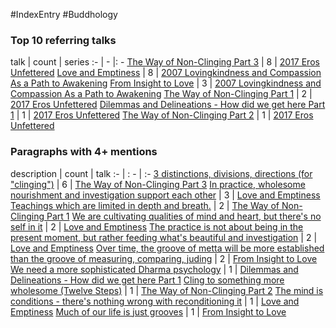 #IndexEntry #Buddhology

### Top 10 referring talks
talk | count | series
:- | - |: -
<a data-href="The Way of Non-Clinging Part 3" href="The+Way+of+Non-Clinging+Part+3" class="internal-link">The Way of Non-Clinging Part 3</a> | 8 | <a data-href="2017 Eros Unfettered" href="2017+Eros+Unfettered" class="internal-link">2017 Eros Unfettered</a>
<a data-href="Love and Emptiness" href="Love+and+Emptiness" class="internal-link">Love and Emptiness</a> | 8 | <a data-href="2007 Lovingkindness and Compassion As a Path to Awakening" href="2007+Lovingkindness+and+Compassion+As+a+Path+to+Awakening" class="internal-link">2007 Lovingkindness and Compassion As a Path to Awakening</a>
<a data-href="From Insight to Love" href="From+Insight+to+Love" class="internal-link">From Insight to Love</a> | 3 | <a data-href="2007 Lovingkindness and Compassion As a Path to Awakening" href="2007+Lovingkindness+and+Compassion+As+a+Path+to+Awakening" class="internal-link">2007 Lovingkindness and Compassion As a Path to Awakening</a>
<a data-href="The Way of Non-Clinging Part 1" href="The+Way+of+Non-Clinging+Part+1" class="internal-link">The Way of Non-Clinging Part 1</a> | 2 | <a data-href="2017 Eros Unfettered" href="2017+Eros+Unfettered" class="internal-link">2017 Eros Unfettered</a>
<a data-href="Dilemmas and Delineations - How did we get here Part 1" href="Dilemmas+and+Delineations+-+How+did+we+get+here+Part+1" class="internal-link">Dilemmas and Delineations - How did we get here Part 1</a> | 1 | <a data-href="2017 Eros Unfettered" href="2017+Eros+Unfettered" class="internal-link">2017 Eros Unfettered</a>
<a data-href="The Way of Non-Clinging Part 2" href="The+Way+of+Non-Clinging+Part+2" class="internal-link">The Way of Non-Clinging Part 2</a> | 1 | <a data-href="2017 Eros Unfettered" href="2017+Eros+Unfettered" class="internal-link">2017 Eros Unfettered</a>

### Paragraphs with 4+ mentions
description | count | talk
:- | : - | :-
<a aria-label-position="top" aria-label="The Way of Non-Clinging Part 3 > 3 distinctions divisions directions for clinging" data-href="The Way of Non-Clinging Part 3#3 distinctions divisions directions for clinging" href="The+Way+of+Non-Clinging+Part+3#3+distinctions+divisions+directions+for+%22clinging%22" class="internal-link">3 distinctions, divisions, directions (for &quot;clinging&quot;)</a> | 6 | <a data-href="The Way of Non-Clinging Part 3" href="The+Way+of+Non-Clinging+Part+3" class="internal-link">The Way of Non-Clinging Part 3</a>
<a aria-label-position="top" aria-label="Love and Emptiness > In practice wholesome nourishment and investigation support each other" data-href="Love and Emptiness#In practice wholesome nourishment and investigation support each other" href="Love+and+Emptiness#In+practice+wholesome+nourishment+and+investigation+support+each+other" class="internal-link">In practice, wholesome nourishment and investigation support each other</a> | 3 | <a data-href="Love and Emptiness" href="Love+and+Emptiness" class="internal-link">Love and Emptiness</a>
<a aria-label-position="top" aria-label="The Way of Non-Clinging Part 1 > Teachings which are limited in depth and breath " data-href="The Way of Non-Clinging Part 1#Teachings which are limited in depth and breath " href="The+Way+of+Non-Clinging+Part+1#Teachings+which+are+limited+in+depth+and+breath+" class="internal-link">Teachings which are limited in depth and breath.</a> | 2 | <a data-href="The Way of Non-Clinging Part 1" href="The+Way+of+Non-Clinging+Part+1" class="internal-link">The Way of Non-Clinging Part 1</a>
<a aria-label-position="top" aria-label="Love and Emptiness > We are cultivating qualities of mind and heart but theres no self in it" data-href="Love and Emptiness#We are cultivating qualities of mind and heart but there's no self in it" href="Love+and+Emptiness#We+are+cultivating+qualities+of+mind+and+heart+but+there%27s+no+self+in+it" class="internal-link">We are cultivating qualities of mind and heart, but there&#x27;s no self in it</a> | 2 | <a data-href="Love and Emptiness" href="Love+and+Emptiness" class="internal-link">Love and Emptiness</a>
<a aria-label-position="top" aria-label="Love and Emptiness > The practice is not about being in the present moment but rather feeding whats beautiful and investigation" data-href="Love and Emptiness#The practice is not about being in the present moment but rather feeding what's beautiful and investigation" href="Love+and+Emptiness#The+practice+is+not+about+being+in+the+present+moment+but+rather+feeding+what%27s+beautiful+and+investigation" class="internal-link">The practice is not about being in the present moment, but rather feeding what&#x27;s beautiful and investigation</a> | 2 | <a data-href="Love and Emptiness" href="Love+and+Emptiness" class="internal-link">Love and Emptiness</a>
<a aria-label-position="top" aria-label="From Insight to Love > Over time the groove of metta will be more established than the groove of measuring comparing juding" data-href="From Insight to Love#Over time the groove of metta will be more established than the groove of measuring comparing juding" href="From+Insight+to+Love#Over+time+the+groove+of+metta+will+be+more+established+than+the+groove+of+measuring+comparing+juding" class="internal-link">Over time, the groove of metta will be more established than the groove of measuring, comparing, juding</a> | 2 | <a data-href="From Insight to Love" href="From+Insight+to+Love" class="internal-link">From Insight to Love</a>
<a aria-label-position="top" aria-label="Dilemmas and Delineations - How did we get here Part 1 > We need a more sophisticated Dharma psychology" data-href="Dilemmas and Delineations - How did we get here Part 1#We need a more sophisticated Dharma psychology" href="Dilemmas+and+Delineations+-+How+did+we+get+here+Part+1#We+need+a+more+sophisticated+Dharma+psychology" class="internal-link">We need a more sophisticated Dharma psychology</a> | 1 | <a data-href="Dilemmas and Delineations - How did we get here Part 1" href="Dilemmas+and+Delineations+-+How+did+we+get+here+Part+1" class="internal-link">Dilemmas and Delineations - How did we get here Part 1</a>
<a aria-label-position="top" aria-label="The Way of Non-Clinging Part 2 > Cling to something more wholesome Twelve Steps" data-href="The Way of Non-Clinging Part 2#Cling to something more wholesome Twelve Steps" href="The+Way+of+Non-Clinging+Part+2#Cling+to+something+more+wholesome+Twelve+Steps" class="internal-link">Cling to something more wholesome (Twelve Steps)</a> | 1 | <a data-href="The Way of Non-Clinging Part 2" href="The+Way+of+Non-Clinging+Part+2" class="internal-link">The Way of Non-Clinging Part 2</a>
<a aria-label-position="top" aria-label="Love and Emptiness > The mind is conditions - theres nothing wrong with reconditioning it" data-href="Love and Emptiness#The mind is conditions - there's nothing wrong with reconditioning it" href="Love+and+Emptiness#The+mind+is+conditions+-+there%27s+nothing+wrong+with+reconditioning+it" class="internal-link">The mind is conditions - there&#x27;s nothing wrong with reconditioning it</a> | 1 | <a data-href="Love and Emptiness" href="Love+and+Emptiness" class="internal-link">Love and Emptiness</a>
<a aria-label-position="top" aria-label="From Insight to Love > Much of our life is just grooves" data-href="From Insight to Love#Much of our life is just grooves" href="From+Insight+to+Love#Much+of+our+life+is+just+grooves" class="internal-link">Much of our life is just grooves</a> | 1 | <a data-href="From Insight to Love" href="From+Insight+to+Love" class="internal-link">From Insight to Love</a>

